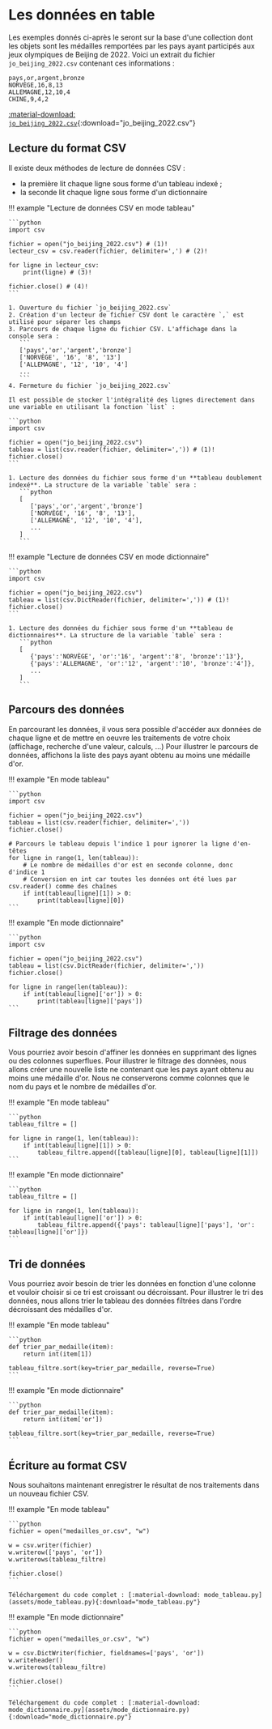 # Les données en table

Les exemples donnés ci-après le seront sur la base d'une collection dont les objets sont les médailles remportées
par les pays ayant participés aux jeux olympiques de Beijing de 2022.
Voici un extrait du fichier `jo_beijing_2022.csv` contenant ces informations :

```csv
pays,or,argent,bronze
NORVÈGE,16,8,13
ALLEMAGNE,12,10,4
CHINE,9,4,2
```

[:material-download: `jo_beijing_2022.csv`](assets/jo_beijing_2022.csv){:download="jo_beijing_2022.csv"}


## Lecture du format CSV

Il existe deux méthodes de lecture de données CSV :

- la première lit chaque ligne sous forme d'un tableau indexé ;
- la seconde lit chaque ligne sous forme d'un dictionnaire

!!! example "Lecture de données CSV en mode tableau"

    ```python
    import csv

    fichier = open("jo_beijing_2022.csv") # (1)!
    lecteur_csv = csv.reader(fichier, delimiter=',') # (2)!
    
    for ligne in lecteur_csv: 
        print(ligne) # (3)! 

    fichier.close() # (4)!
    ```

    1. Ouverture du fichier `jo_beijing_2022.csv`
    2. Création d'un lecteur de fichier CSV dont le caractère `,` est utilisé pour séparer les champs
    3. Parcours de chaque ligne du fichier CSV. L'affichage dans la console sera :
       ```
       ['pays','or','argent','bronze']
       ['NORVÈGE', '16', '8', '13']
       ['ALLEMAGNE', '12', '10', '4']
       ...
       ```
    4. Fermeture du fichier `jo_beijing_2022.csv`

    Il est possible de stocker l'intégralité des lignes directement dans une variable en utilisant la fonction `list` :

    ```python
    import csv

    fichier = open("jo_beijing_2022.csv")
    tableau = list(csv.reader(fichier, delimiter=',')) # (1)!
    fichier.close()
    ```

    1. Lecture des données du fichier sous forme d'un **tableau doublement indexé**. La structure de la variable `table` sera :
       ```python
       [
          ['pays','or','argent','bronze']
          ['NORVÈGE', '16', '8', '13'],
          ['ALLEMAGNE', '12', '10', '4'],
          ...
       ]
       ```

!!! example "Lecture de données CSV en mode dictionnaire"

    ```python
    import csv                      

    fichier = open("jo_beijing_2022.csv")
    tableau = list(csv.DictReader(fichier, delimiter=',')) # (1)!
    fichier.close()
    ```

    1. Lecture des données du fichier sous forme d'un **tableau de dictionnaires**. La structure de la variable `table` sera :
       ```python
       [
          {'pays':'NORVÈGE', 'or':'16', 'argent':'8', 'bronze':'13'},
          {'pays':'ALLEMAGNE', 'or':'12', 'argent':'10', 'bronze':'4']},
          ...
       ]
       ```

## Parcours des données

En parcourant les données, il vous sera possible d'accéder aux données de chaque ligne et de mettre en oeuvre les
traitements de votre choix (affichage, recherche d'une valeur, calculs, ...)
Pour illustrer le parcours de données, affichons la liste des pays ayant obtenu au moins une médaille d'or.

!!! example "En mode tableau"

    ```python
    import csv
    
    fichier = open("jo_beijing_2022.csv")
    tableau = list(csv.reader(fichier, delimiter=','))
    fichier.close()
    
    # Parcours le tableau depuis l'indice 1 pour ignorer la ligne d'en-têtes
    for ligne in range(1, len(tableau)):
        # Le nombre de médailles d'or est en seconde colonne, donc d'indice 1
        # Conversion en int car toutes les données ont été lues par csv.reader() comme des chaînes
        if int(tableau[ligne][1]) > 0:
            print(tableau[ligne][0])
    ```

!!! example "En mode dictionnaire"

    ```python
    import csv
    
    fichier = open("jo_beijing_2022.csv")
    tableau = list(csv.DictReader(fichier, delimiter=','))
    fichier.close()
    
    for ligne in range(len(tableau)):
        if int(tableau[ligne]['or']) > 0:
            print(tableau[ligne]['pays'])
    ```

## Filtrage des données

Vous pourriez avoir besoin d'affiner les données en supprimant des lignes ou des colonnes superflues.
Pour illustrer le filtrage des données, nous allons créer une nouvelle liste ne contenant que les pays ayant obtenu au
moins une médaille d'or.
Nous ne conserverons comme colonnes que le nom du pays et le nombre de médailles d'or.

!!! example "En mode tableau"

    ```python
    tableau_filtre = []
    
    for ligne in range(1, len(tableau)):
        if int(tableau[ligne][1]) > 0:
            tableau_filtre.append([tableau[ligne][0], tableau[ligne][1]])
    ```

!!! example "En mode dictionnaire"

    ```python
    tableau_filtre = []
    
    for ligne in range(1, len(tableau)):
        if int(tableau[ligne]['or']) > 0:
            tableau_filtre.append({'pays': tableau[ligne]['pays'], 'or': tableau[ligne]['or']})
    ```

## Tri de données

Vous pourriez avoir besoin de trier les données en fonction d'une colonne et vouloir choisir si ce tri est croissant ou
décroissant.
Pour illustrer le tri des données, nous allons trier le tableau des données filtrées dans l'ordre décroissant des
médailles d'or.

!!! example "En mode tableau"

    ```python
    def trier_par_medaille(item):
        return int(item[1])
    
    tableau_filtre.sort(key=trier_par_medaille, reverse=True)
    ```

!!! example "En mode dictionnaire"

    ```python
    def trier_par_medaille(item):
        return int(item['or'])
    
    tableau_filtre.sort(key=trier_par_medaille, reverse=True)
    ```

## Écriture au format CSV

Nous souhaitons maintenant enregistrer le résultat de nos traitements dans un nouveau fichier CSV.

!!! example "En mode tableau"

    ```python
    fichier = open("medailles_or.csv", "w")
    
    w = csv.writer(fichier)
    w.writerow(['pays', 'or'])
    w.writerows(tableau_filtre)
    
    fichier.close()
    ```
    
    Téléchargement du code complet : [:material-download: mode_tableau.py](assets/mode_tableau.py){:download="mode_tableau.py"}


!!! example "En mode dictionnaire"

    ```python
    fichier = open("medailles_or.csv", "w")
    
    w = csv.DictWriter(fichier, fieldnames=['pays', 'or'])
    w.writeheader()
    w.writerows(tableau_filtre)
    
    fichier.close()
    ```

    Téléchargement du code complet : [:material-download: mode_dictionnaire.py](assets/mode_dictionnaire.py){:download="mode_dictionnaire.py"}